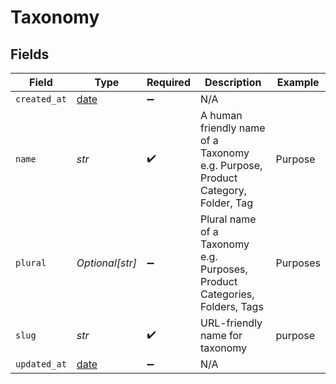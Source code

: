 # Taxonomy


## Fields

| Field                                                                           | Type                                                                            | Required                                                                        | Description                                                                     | Example                                                                         |
| ------------------------------------------------------------------------------- | ------------------------------------------------------------------------------- | ------------------------------------------------------------------------------- | ------------------------------------------------------------------------------- | ------------------------------------------------------------------------------- |
| `created_at`                                                                    | [date](https://docs.python.org/3/library/datetime.html#date-objects)            | :heavy_minus_sign:                                                              | N/A                                                                             |                                                                                 |
| `name`                                                                          | *str*                                                                           | :heavy_check_mark:                                                              | A human friendly name of a Taxonomy e.g. Purpose, Product Category, Folder, Tag | Purpose                                                                         |
| `plural`                                                                        | *Optional[str]*                                                                 | :heavy_minus_sign:                                                              | Plural name of a Taxonomy e.g. Purposes, Product Categories, Folders, Tags      | Purposes                                                                        |
| `slug`                                                                          | *str*                                                                           | :heavy_check_mark:                                                              | URL-friendly name for taxonomy                                                  | purpose                                                                         |
| `updated_at`                                                                    | [date](https://docs.python.org/3/library/datetime.html#date-objects)            | :heavy_minus_sign:                                                              | N/A                                                                             |                                                                                 |